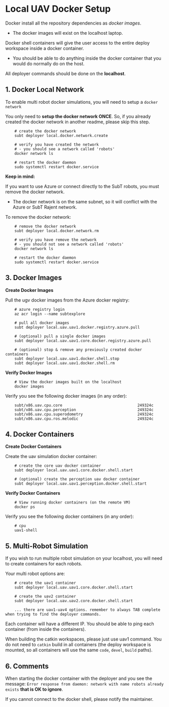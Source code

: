 # Local UAV Docker Setup

Docker install all the repository dependencies as *docker images*.

- The docker images will exist on the localhost laptop.

Docker shell containers will give the user access to the entire deploy workspace inside a docker container.

- You should be able to do anything inside the docker container that you would do normally do on the host.

All deployer commands should be done on the **localhost**.

## 1. Docker Local Network

To enable multi robot docker simulations, you will need to setup a `docker network`

You only need to **setup the docker network ONCE**. So, if you already created the docker network in another readme, please skip this step.

        # create the docker network
        subt deployer local.docker.network.create

        # verify you have created the network
        # - you should see a network called 'robots'
        docker network ls

        # restart the docker daemon
        sudo systemctl restart docker.service

**Keep in mind:**

If you want to use Azure or connect directly to the SubT robots, you must remove the docker network.

- The docker network is on the same subnet, so it will conflict with the Azure or SubT Rajent network.

To remove the docker network:

        # remove the docker network
        subt deployer local.docker.network.rm

        # verify you have remove the network
        # - you should not see a network called 'robots'
        docker network ls

        # restart the docker daemon
        sudo systemctl restart docker.service

## 3. Docker Images

**Create Docker Images**

Pull the ugv docker images from the Azure docker registry:

        # azure registry login
        az acr login --name subtexplore

        # pull all docker images
        subt deployer local.uav.uav1.docker.registry.azure.pull

        # (optional) pull a single docker images
        subt deployer local.uav.uav1.core.docker.registry.azure.pull

        # (optional) stop & remove any previously created docker containers
        subt deployer local.uav.uav1.docker.shell.stop
        subt deployer local.uav.uav1.docker.shell.rm

**Verify Docker Images**

        # View the docker images built on the localhost
        docker images

Verify you see the following docker images (in any order):

        subt/x86.uav.cpu.core                                 249324c
        subt/x86.uav.cpu.perception                           249324c
        subt/x86.uav.cpu.superodometry                        249324c
        subt/x86.uav.cpu.ros.melodic                          249324c

## 4. Docker Containers

**Create Docker Containers**

Create the uav simulation docker container:

        # create the core uav docker container
        subt deployer local.uav.uav1.core.docker.shell.start

        # (optional) create the perception uav docker container
        subt deployer local.uav.uav1.perception.docker.shell.start

**Verify Docker Containers**

        # View running docker containers (on the remote VM)
        docker ps

Verify you see the following docker containers (in any order):

        # cpu
        uav1-shell

## 5. Multi-Robot Simulation

If you wish to run multiple robot simulation on your localhost, you will need to create containers for each robots.

Your multi robot options are:

        # create the uav1 container
        subt deployer local.uav.uav1.core.docker.shell.start

        # create the uav2 container
        subt deployer local.uav.uav2.core.docker.shell.start

        ... there are uav1-uav4 options. remember to always TAB complete when trying to find the deployer commands.

Each container will have a different IP. You should be able to ping each container (from inside the containers).

When building the catkin workspaces, please just use uav1 command. You do not need to `catkin` build in all containers (the deploy workspace is mounted, so all containers will use the same `code`, `devel`, `build` paths).

## 6. Comments

When starting the docker container with the deployer and you see the message: `Error response from daemon: network with name robots already exists` **that is OK to ignore**.

If you cannot connect to the docker shell, please notify the maintainer.
